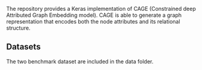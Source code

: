 The repository provides a Keras implementation of CAGE (Constrained deep Attributed Graph Embedding model). CAGE is able to generate a graph representation that encodes both the node attributes and its relational structure.

## Datasets

The two benchmark dataset are included in the data folder.
